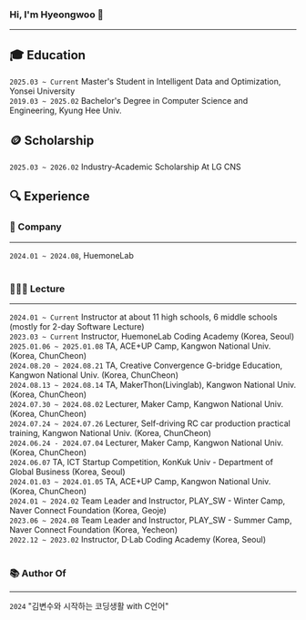 ### Hi, I'm Hyeongwoo 👋

---

## 🎓 Education

`2025.03 ~ Current` Master's Student in Intelligent Data and Optimization, Yonsei University <br>
`2019.03 ~ 2025.02` Bachelor's Degree in Computer Science and Engineering, Kyung Hee Univ. <br>

## 🪙 Scholarship

`2025.03 ~ 2026.02` Industry-Academic Scholarship At LG CNS

## 🔍 Experience

### 🏢 Company

---

`2024.01 ~ 2024.08`, HuemoneLab <br>
<br>

### 🧑🏻‍🏫 Lecture

---

`2024.01 ~ Current` Instructor at about 11 high schools, 6 middle schools (mostly for 2-day Software Lecture) <br>
`2023.03 ~ Current` Instructor, HuemoneLab Coding Academy (Korea, Seoul) <br>
`2025.01.06 ~ 2025.01.08` TA, ACE+UP Camp, Kangwon National Univ. (Korea, ChunCheon) <br>
`2024.08.20 ~ 2024.08.21` TA, Creative Convergence G-bridge Education, Kangwon National Univ. (Korea, ChunCheon) <br>
`2024.08.13 ~ 2024.08.14` TA, MakerThon(Livinglab), Kangwon National Univ. (Korea, ChunCheon) <br>
`2024.07.30 ~ 2024.08.02` Lecturer, Maker Camp, Kangwon National Univ. (Korea, ChunCheon) <br>
`2024.07.24 ~ 2024.07.26` Lecturer, Self-driving RC car production practical training, Kangwon National Univ. (Korea, ChunCheon) <br>
`2024.06.24 - 2024.07.04` Lecturer, Maker Camp, Kangwon National Univ. (Korea, ChunCheon) <br>
`2024.06.07` TA, ICT Startup Competition, KonKuk Univ - Department of Global Business (Korea, Seoul) <br>
`2024.01.03 ~ 2024.01.05` TA, ACE+UP Camp, Kangwon National Univ. (Korea, ChunCheon) <br>
`2024.01 ~ 2024.02` Team Leader and Instructor, PLAY_SW - Winter Camp, Naver Connect Foundation (Korea, Geoje)<br>
`2023.06 ~ 2024.08` Team Leader and Instructor, PLAY_SW - Summer Camp, Naver Connect Foundation (Korea, Yecheon)<br>
`2022.12 ~ 2023.02` Instructor, D·Lab Coding Academy (Korea, Seoul) <br>
<br>

### 📚 Author Of

---

`2024` "김변수와 시작하는 코딩생활 with C언어"

